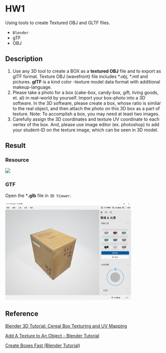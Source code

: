# HW1

Using tools to create Textured OBJ and GLTF files.

- ``Blender``
- gTF
- OBJ

## Description

1. Use any 3D tool to create a BOX as a **textured OBJ** file and to export as glTF
format. Texture OBJ (wavefront) file includes $*.obj$, $*.mtl$ and pictures. **glTF** is a kind color -texture model data format with additional makeup-language.
2. Please take a photo for a box (cake-box, candy-box, gift, living goods, et. al) in real-world by yourself. Import your box-photo into a 3D software. In the 3D software, please create a box, whose ratio is similar to the real object, and then attach the photo on this 3D box as a part of texture. Note: To accomplish a box, you may need at least two images.
3. Carefully assign the 3D coordinates and texture UV coordinate to each vertex of the box. And, please use image editor (ex. photoshop) to add your student-ID on the texture image, which can be seen in 3D model.

## Result

### Resource

<img src=./m11107309.png width="400" >

### GTF

Open the ***.glb** file in ``3D Viewer``.

<img src=./m11107309_result.png width="400" >

## Reference

[Blender 3D Tutorial: Cereal Box Texturing and UV Mapping](https://www.youtube.com/watch?v=rZLNnCKP8VU&t=563s)

[Add A Texture to An Object - Blender Tutorial](https://www.youtube.com/watch?v=mURA2g1rOSc&t=201s)

[Create Boxes Fast (Blender Tutorial)](https://www.youtube.com/watch?v=8DZskLqVnmw)
